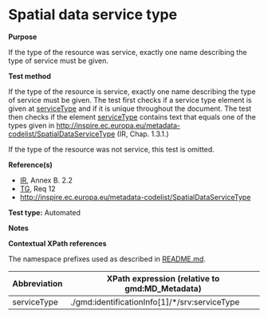 
# Spatial data service type

**Purpose**	

If the type of the resource was service, exactly one name describing the type of service must be given.

**Test method**	

If the type of the resource is service, exactly one name describing the type of service must be given. 
The test first checks if a service type element is given at [serviceType](#serviceType) and if it is 
unique throughout the document. The test then checks if the element [serviceType](#serviceType) contains text that equals one of 
the types given in http://inspire.ec.europa.eu/metadata-codelist/SpatialDataServiceType (IR, Chap. 1.3.1.)

If the type of the resource was not service, this test is omitted.

**Reference(s)**	
 
* [IR](./README.md#IR), Annex B. 2.2
* [TG](./README.md#TG), Req 12
* http://inspire.ec.europa.eu/metadata-codelist/SpatialDataServiceType

**Test type:** Automated

**Notes**

**Contextual XPath references**

The namespace prefixes used as described in [README.md](./README.md#namespaces).

Abbreviation                                   |  XPath expression (relative to gmd:MD_Metadata)
-----------------------------------------------| -------------------------------------------------------------------------
serviceType <a name="serviceType"></a>   | ./gmd:identificationInfo[1]/*/srv:serviceType


